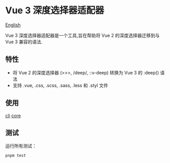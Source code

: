 # Vue 3 深度选择器适配器

[English](./README.md)

Vue 3 深度选择器适配器是一个工具,旨在帮助将 Vue 2 的深度选择器迁移到与 Vue 3 兼容的语法.

## 特性

- 将 Vue 2 的深度选择器 (>>>, /deep/, ::v-deep) 转换为 Vue 3 的 :deep() 语法
- 支持 .vue, .css, .scss, .sass, .less 和 .styl 文件

## 使用
[cli](./packages/cli/README.md)
[core](./packages/core/README.md)

## 测试

运行所有测试：

```bash
pnpm test
```

